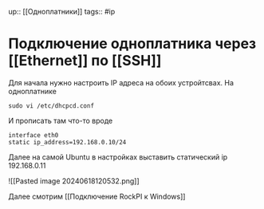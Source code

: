 up:: [[Одноплатники]]
tags:: #ip 

# Подключение одноплатника через [[Ethernet]] по [[SSH]]

Для начала нужно настроить IP адреса на обоих устройтсвах. На одноплатнике
``` bush
sudo vi /etc/dhcpcd.conf
```

И прописать там что-то вроде
```
interface eth0
static ip_address=192.168.0.10/24
```

Далее на самой Ubuntu в настройках выставить статический ip 192.168.0.11

![[Pasted image 20240618120532.png]]

Далее смотрим [[Подключение RockPI к Windows]]